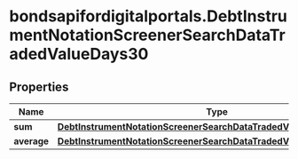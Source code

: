 # bondsapifordigitalportals.DebtInstrumentNotationScreenerSearchDataTradedValueDays30

## Properties

Name | Type | Description | Notes
------------ | ------------- | ------------- | -------------
**sum** | [**DebtInstrumentNotationScreenerSearchDataTradedValueDays30Sum**](DebtInstrumentNotationScreenerSearchDataTradedValueDays30Sum.md) |  | [optional] 
**average** | [**DebtInstrumentNotationScreenerSearchDataTradedValueDays30Average**](DebtInstrumentNotationScreenerSearchDataTradedValueDays30Average.md) |  | [optional] 


